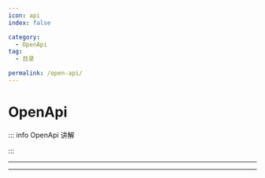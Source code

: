 ```yaml
---
icon: api
index: false

category:
  - OpenApi
tag:
  - 目录

permalink: /open-api/
---
```


# OpenApi

::: info OpenApi 讲解

:::

---

<Catalog base='/open-api/' />

---

